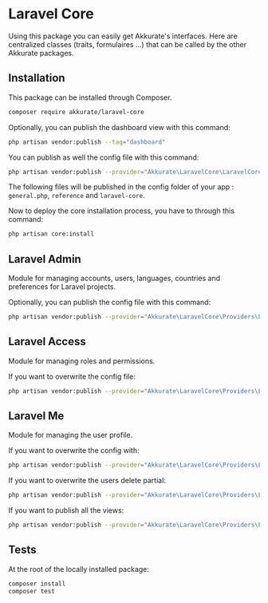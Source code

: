 # Laravel Core

Using this package you can easily get Akkurate's interfaces. Here are centralized classes (traits, formulaires ...) that can be called by the other Akkurate packages.

## Installation

This package can be installed through Composer.

``` bash
composer require akkurate/laravel-core
```

Optionally, you can publish the dashboard view with this command:
```bash
php artisan vendor:publish --tag="dashboard"
```

You can publish as well the config file with this command:
```bash
php artisan vendor:publish --provider="Akkurate\LaravelCore\LaravelCoreServiceProvider" --tag="config"
```

The following files will be published in the config folder of your app : ``general.php``, `reference` and `laravel-core`.

Now to deploy the core installation process, you have to through this command:
```bash
php artisan core:install
```

## Laravel Admin

Module for managing accounts, users, languages, countries and preferences for Laravel projects.

Optionally, you can publish the config file with this command:
```bash
php artisan vendor:publish --provider="Akkurate\LaravelCore\Providers\LaravelAdminServiceProvider" --tag="config"
```

## Laravel Access

Module for managing roles and permissions.

If you want to overwrite the config file:
```bash
php artisan vendor:publish --provider="Akkurate\LaravelCore\Providers\LaravelAccessServiceProvider" --tag="config"
```

## Laravel Me

Module for managing the user profile.

If you want to overwrite the config with:
```bash
php artisan vendor:publish --provider="Akkurate\LaravelCore\Providers\LaravelMeServiceProvider" --tag="config"
```

If you want to overwrite the users delete partial:
```bash
php artisan vendor:publish --provider="Akkurate\LaravelCore\Providers\LaravelMeServiceProvider" --tag="user-partials"
```

If you want to publish all the views:
```bash
php artisan vendor:publish --provider="Akkurate\LaravelCore\Providers\LaravelMeServiceProvider" --tag="views"
```

## Tests

At the root of the locally installed package:
```bash
composer install
composer test
```
